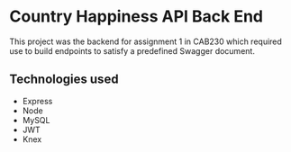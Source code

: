 # Country Happiness API Back End

This project was the backend for assignment 1 in CAB230 which required use to build endpoints to satisfy a predefined Swagger document. 

## Technologies used

- Express
- Node
- MySQL
- JWT
- Knex
